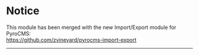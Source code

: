 # Notice

This module has been merged with the new Import/Export module for PyroCMS:	
https://github.com/zvineyard/pyrocms-import-export

<hr />